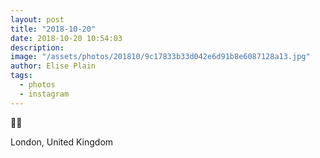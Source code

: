 ```yaml
---
layout: post
title: "2018-10-20"
date: 2018-10-20 10:54:03
description: 
image: "/assets/photos/201810/9c17833b33d042e6d91b8e6087128a13.jpg"
author: Elise Plain
tags: 
  - photos
  - instagram
---
```


💂‍♀️
<p></p>
London, United Kingdom